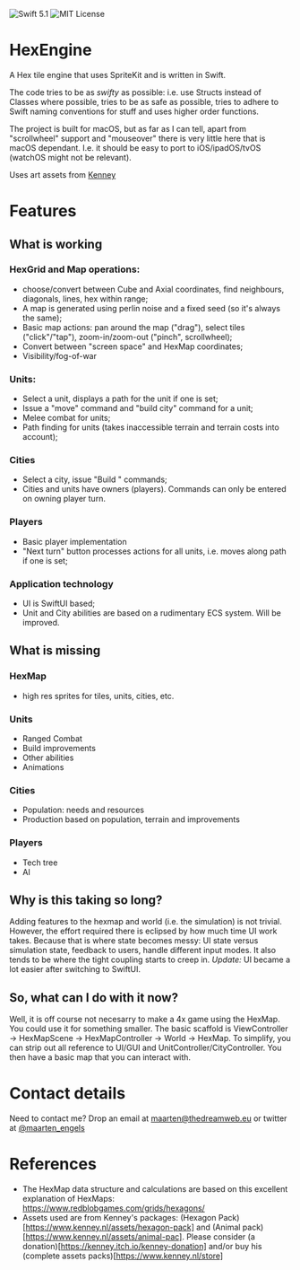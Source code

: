 ![Swift 5.1](http://img.shields.io/badge/swift-5.1-orange.svg) ![MIT License](http://img.shields.io/badge/license-MIT-brightgreen.svg)

# HexEngine
A Hex tile engine that uses SpriteKit and is written in Swift.

The code tries to be as *swifty* as possible: i.e. use Structs instead of Classes where possible, tries to be as safe as possible, tries to adhere to Swift naming conventions for stuff and uses higher order functions.

The project is built for macOS, but as far as I can tell, apart from "scrollwheel" support and "mouseover" there is very little here that is macOS dependant. I.e. it should be easy to port to iOS/ipadOS/tvOS (watchOS might not be relevant).

Uses art assets from [Kenney](https://www.kenney.nl)

# Features
## What is working
### HexGrid and Map operations:
* choose/convert between Cube and Axial coordinates, find neighbours, diagonals, lines, hex within range;
* A map is generated using perlin noise and a fixed seed (so it's always the same);
* Basic map actions: pan around the map ("drag"), select tiles ("click"/"tap"), zoom-in/zoom-out ("pinch", scrollwheel);
* Convert between "screen space" and HexMap coordinates;
* Visibility/fog-of-war

### Units:
* Select a unit, displays a path for the unit if one is set;
* Issue a "move" command and "build city" command for a unit;
* Melee combat for units;
* Path finding for units (takes inaccessible terrain and terrain costs into account);

### Cities
* Select a city, issue "Build <unit>" commands;
* Cities and units have owners (players). Commands can only be entered on owning player turn.

### Players
* Basic player implementation
* "Next turn" button processes actions for all units, i.e. moves along path if one is set;

### Application technology
* UI is SwiftUI based;
* Unit and City abilities are based on a rudimentary ECS system. Will be improved.

## What is missing
### HexMap
* high res sprites for tiles, units, cities, etc.

### Units
* Ranged Combat
* Build improvements
* Other abilities
* Animations

### Cities
* Population: needs and resources
* Production based on population, terrain and improvements

### Players
* Tech tree
* AI

## Why is this taking so long?
Adding features to the hexmap and world (i.e. the simulation) is not trivial. However, the effort required there is eclipsed by how much time UI work takes. Because that is where state becomes messy: UI state versus simulation state, feedback to users, handle different input modes. It also tends to be where the tight coupling starts to creep in. 
*Update:* UI became a lot easier after switching to SwiftUI.

## So, what can I do with it now?
Well, it is off course not necesarry to make a 4x game using the HexMap. You could use it for something smaller. The basic scaffold is ViewController -> HexMapScene -> HexMapController -> World -> HexMap.
To simplify, you can strip out all reference to UI/GUI and UnitController/CityController. You then have a basic map that you can interact with.

# Contact details
Need to contact me? Drop an email at maarten@thedreamweb.eu or twitter at [@maarten_engels](https://twitter.com/maarten_engels)

# References
* The HexMap data structure and calculations are based on this excellent explanation of HexMaps: https://www.redblobgames.com/grids/hexagons/ 
* Assets used are from Kenney's packages: (Hexagon Pack)[https://www.kenney.nl/assets/hexagon-pack] and (Animal pack)[https://www.kenney.nl/assets/animal-pac]. Please consider (a donation)[https://kenney.itch.io/kenney-donation] and/or buy his (complete assets packs)[https://www.kenney.nl/store]